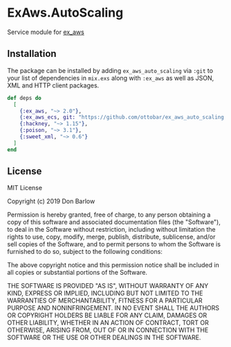 # ExAws.AutoScaling

Service module for [ex_aws](https://hex.pm/packages/ex_aws)

## Installation

The package can be installed by adding `ex_aws_auto_scaling` via `:git` to your
list of dependencies in `mix.exs` along with `:ex_aws` as well as JSON, XML and
HTTP client packages.

```elixir
def deps do
  [
    {:ex_aws, "~> 2.0"},
    {:ex_aws_ecs, git: "https://github.com/ottobar/ex_aws_auto_scaling.git"},
    {:hackney, "~> 1.15"},
    {:poison, "~> 3.1"},
    {:sweet_xml, "~> 0.6"}
  ]
end
```

## License

MIT License

Copyright (c) 2019 Don Barlow

Permission is hereby granted, free of charge, to any person obtaining a copy
of this software and associated documentation files (the "Software"), to deal
in the Software without restriction, including without limitation the rights
to use, copy, modify, merge, publish, distribute, sublicense, and/or sell
copies of the Software, and to permit persons to whom the Software is
furnished to do so, subject to the following conditions:

The above copyright notice and this permission notice shall be included in all
copies or substantial portions of the Software.

THE SOFTWARE IS PROVIDED "AS IS", WITHOUT WARRANTY OF ANY KIND, EXPRESS OR
IMPLIED, INCLUDING BUT NOT LIMITED TO THE WARRANTIES OF MERCHANTABILITY,
FITNESS FOR A PARTICULAR PURPOSE AND NONINFRINGEMENT. IN NO EVENT SHALL THE
AUTHORS OR COPYRIGHT HOLDERS BE LIABLE FOR ANY CLAIM, DAMAGES OR OTHER
LIABILITY, WHETHER IN AN ACTION OF CONTRACT, TORT OR OTHERWISE, ARISING FROM,
OUT OF OR IN CONNECTION WITH THE SOFTWARE OR THE USE OR OTHER DEALINGS IN THE
SOFTWARE.

